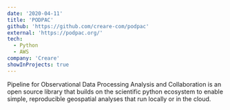 ```yaml
---
date: '2020-04-11'
title: 'PODPAC'
github: 'https://github.com/creare-com/podpac'
external: 'https://podpac.org/'
tech:
  - Python
  - AWS
company: 'Creare'
showInProjects: true
---
```


Pipeline for Observational Data Processing Analysis and Collaboration is an open source library that builds on the scientific python ecosystem to enable simple, reproducible geospatial analyses that run locally or in the cloud.

